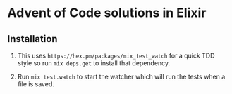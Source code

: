 # Advent of Code solutions in Elixir

## Installation

  1. This uses `https://hex.pm/packages/mix_test_watch` for a quick TDD style so run `mix deps.get` to install that dependency.

  2. Run `mix test.watch` to start the watcher which will run the tests when a file is saved.
